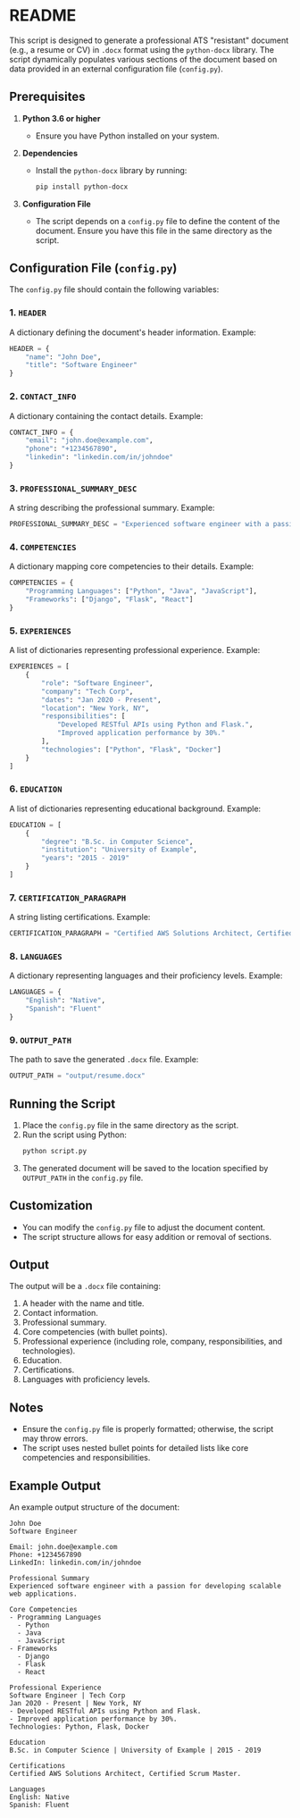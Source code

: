 # README

This script is designed to generate a professional ATS "resistant" document (e.g., a resume or CV) in `.docx` format using the `python-docx` library. The script dynamically populates various sections of the document based on data provided in an external configuration file (`config.py`).

## Prerequisites

1. **Python 3.6 or higher**
   - Ensure you have Python installed on your system.

2. **Dependencies**
   - Install the `python-docx` library by running:
     ```bash
     pip install python-docx
     ```

3. **Configuration File**
   - The script depends on a `config.py` file to define the content of the document. Ensure you have this file in the same directory as the script.

## Configuration File (`config.py`)

The `config.py` file should contain the following variables:

### 1. `HEADER`
A dictionary defining the document's header information. Example:
```python
HEADER = {
    "name": "John Doe",
    "title": "Software Engineer"
}
```

### 2. `CONTACT_INFO`
A dictionary containing the contact details. Example:
```python
CONTACT_INFO = {
    "email": "john.doe@example.com",
    "phone": "+1234567890",
    "linkedin": "linkedin.com/in/johndoe"
}
```

### 3. `PROFESSIONAL_SUMMARY_DESC`
A string describing the professional summary. Example:
```python
PROFESSIONAL_SUMMARY_DESC = "Experienced software engineer with a passion for developing scalable web applications."
```

### 4. `COMPETENCIES`
A dictionary mapping core competencies to their details. Example:
```python
COMPETENCIES = {
    "Programming Languages": ["Python", "Java", "JavaScript"],
    "Frameworks": ["Django", "Flask", "React"]
}
```

### 5. `EXPERIENCES`
A list of dictionaries representing professional experience. Example:
```python
EXPERIENCES = [
    {
        "role": "Software Engineer",
        "company": "Tech Corp",
        "dates": "Jan 2020 - Present",
        "location": "New York, NY",
        "responsibilities": [
            "Developed RESTful APIs using Python and Flask.",
            "Improved application performance by 30%."
        ],
        "technologies": ["Python", "Flask", "Docker"]
    }
]
```

### 6. `EDUCATION`
A list of dictionaries representing educational background. Example:
```python
EDUCATION = [
    {
        "degree": "B.Sc. in Computer Science",
        "institution": "University of Example",
        "years": "2015 - 2019"
    }
]
```

### 7. `CERTIFICATION_PARAGRAPH`
A string listing certifications. Example:
```python
CERTIFICATION_PARAGRAPH = "Certified AWS Solutions Architect, Certified Scrum Master."
```

### 8. `LANGUAGES`
A dictionary representing languages and their proficiency levels. Example:
```python
LANGUAGES = {
    "English": "Native",
    "Spanish": "Fluent"
}
```

### 9. `OUTPUT_PATH`
The path to save the generated `.docx` file. Example:
```python
OUTPUT_PATH = "output/resume.docx"
```

## Running the Script

1. Place the `config.py` file in the same directory as the script.
2. Run the script using Python:
   ```bash
   python script.py
   ```
3. The generated document will be saved to the location specified by `OUTPUT_PATH` in the `config.py` file.

## Customization

- You can modify the `config.py` file to adjust the document content.
- The script structure allows for easy addition or removal of sections.

## Output

The output will be a `.docx` file containing:
1. A header with the name and title.
2. Contact information.
3. Professional summary.
4. Core competencies (with bullet points).
5. Professional experience (including role, company, responsibilities, and technologies).
6. Education.
7. Certifications.
8. Languages with proficiency levels.

## Notes
- Ensure the `config.py` file is properly formatted; otherwise, the script may throw errors.
- The script uses nested bullet points for detailed lists like core competencies and responsibilities.

## Example Output
An example output structure of the document:

```
John Doe
Software Engineer

Email: john.doe@example.com
Phone: +1234567890
LinkedIn: linkedin.com/in/johndoe

Professional Summary
Experienced software engineer with a passion for developing scalable web applications.

Core Competencies
- Programming Languages
  - Python
  - Java
  - JavaScript
- Frameworks
  - Django
  - Flask
  - React

Professional Experience
Software Engineer | Tech Corp
Jan 2020 - Present | New York, NY
- Developed RESTful APIs using Python and Flask.
- Improved application performance by 30%.
Technologies: Python, Flask, Docker

Education
B.Sc. in Computer Science | University of Example | 2015 - 2019

Certifications
Certified AWS Solutions Architect, Certified Scrum Master.

Languages
English: Native
Spanish: Fluent
```

